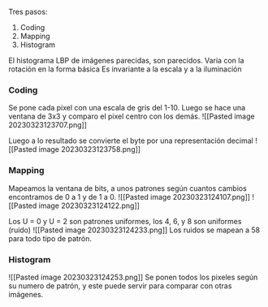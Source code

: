 
Tres pasos:
1. Coding
2. Mapping
3. Histogram

El histograma LBP de imágenes parecidas, son parecidos.
Varia con la rotación en la forma básica
Es invariante a la escala y a la iluminación

### Coding

Se pone cada pixel con una escala de gris del 1-10. Luego se hace una ventana de 3x3 y comparo el pixel centro con los demás. 
![[Pasted image 20230323123707.png]]

Luego a lo resultado se convierte el byte por una representación decimal
![[Pasted image 20230323123758.png]]

### Mapping

Mapeamos la ventana de bits, a unos patrones según cuantos cambios encontramos de 0 a 1 y de 1 a 0.
![[Pasted image 20230323124107.png]]
![[Pasted image 20230323124122.png]]

Los U = 0 y U = 2  son patrones uniformes, los 4, 6, y 8 son uniformes (ruido)
![[Pasted image 20230323124233.png]]
Los ruidos se mapean a 58 para todo tipo de patrón.


### Histogram
![[Pasted image 20230323124253.png]]
Se ponen todos los pixeles según su numero de patrón, y este puede servir para comparar con otras imágenes.

